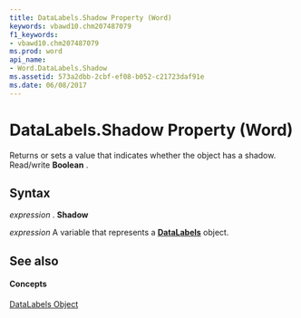```yaml
---
title: DataLabels.Shadow Property (Word)
keywords: vbawd10.chm207487079
f1_keywords:
- vbawd10.chm207487079
ms.prod: word
api_name:
- Word.DataLabels.Shadow
ms.assetid: 573a2dbb-2cbf-ef08-b052-c21723daf91e
ms.date: 06/08/2017
---
```



# DataLabels.Shadow Property (Word)

Returns or sets a value that indicates whether the object has a shadow. Read/write  **Boolean** .


## Syntax

 _expression_ . **Shadow**

 _expression_ A variable that represents a **[DataLabels](Word.DataLabels.md)** object.


## See also


#### Concepts


[DataLabels Object](Word.DataLabels.md)

